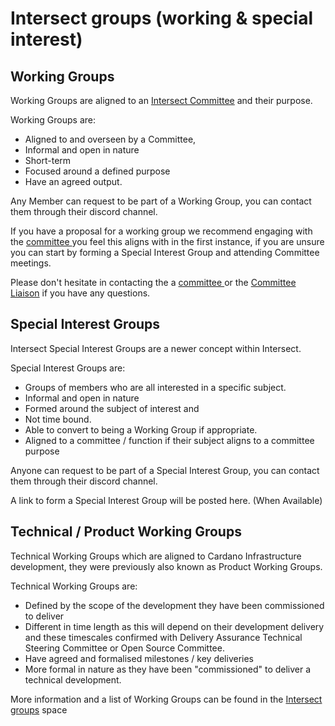 # Intersect groups (working & special interest)

## Working Groups

Working Groups are aligned to an [Intersect Committee](https://intersect.gitbook.io/committee-overview) and their purpose. &#x20;

Working Groups are:

* Aligned to and overseen by a Committee,
* Informal and open in nature
* Short-term&#x20;
* Focused around a defined purpose&#x20;
* Have an agreed output. &#x20;

Any Member can request to be part of a Working Group, you can contact them through their discord channel.

If you have a proposal for a working group we recommend engaging with the [committee ](https://intersect.gitbook.io/committee-overview)you feel this aligns with in the first instance, if you are unsure you can start by forming a Special Interest Group and attending Committee meetings.

Please don't hesitate in contacting the a [committee ](https://intersect.gitbook.io/committee-overview)or the [Committee Liaison](mailto:karen.wickham@intersectmbo.org) if you have any questions. &#x20;



## Special Interest Groups

Intersect Special Interest Groups are a newer concept within Intersect. &#x20;

Special Interest Groups are:

* Groups of members who are all interested in a specific subject. &#x20;
* Informal and open in nature&#x20;
* Formed around the subject of interest and&#x20;
* Not time bound. &#x20;
* Able to convert to being a Working Group if appropriate.
* Aligned to a committee / function if their subject aligns to a committee purpose&#x20;

Anyone can request to be part of a Special Interest Group, you can contact them through their discord channel.   &#x20;

A link to form a Special Interest Group will be posted here. (When Available)



## **Technical / Product Working Groups**

Technical Working Groups which are aligned to Cardano Infrastructure development, they were previously also known as Product Working Groups. &#x20;

Technical  Working Groups are:

* Defined by the scope of the development they have been commissioned to deliver
* Different in time length as this will depend on their development delivery and these timescales confirmed with Delivery Assurance Technical Steering Committee or Open Source Committee.&#x20;
* Have agreed and formalised milestones / key deliveries
* More formal in nature as they have been "commissioned" to deliver a technical development.&#x20;



More information and a list of Working Groups can be found in the [Intersect groups](https://app.gitbook.com/o/Prbm1mtkwSsGWSvG1Bfd/s/CRHkYsBzWMnZsSk4kyFU/ "mention") space

